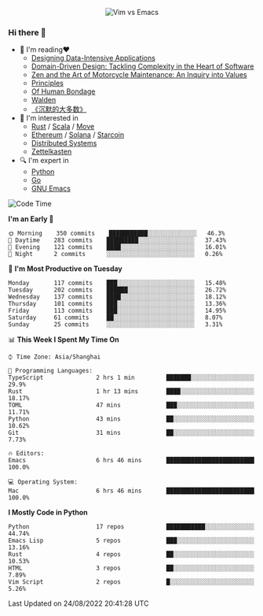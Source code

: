 <p align="center">
    <img src="https://gist.githubusercontent.com/coldnight/e696baffb094e71c96cb302118878eae/raw/40ea5053a6f66cc65f90f437e4173497da225958/banner.gif" alt="Vim vs Emacs" />
</p>

### Hi there 👋

- 📖 I'm reading❤️
    + [Designing Data-Intensive Applications](https://www.oreilly.com/library/view/designing-data-intensive-applications/9781491903063/)
    + [Domain-Driven Design: Tackling Complexity in the Heart of Software](https://www.dddcommunity.org/book/evans_2003/)
    + [Zen and the Art of Motorcycle Maintenance: An Inquiry into Values](https://en.wikipedia.org/wiki/Zen_and_the_Art_of_Motorcycle_Maintenance)
    + [Principles](https://www.principles.com/)
    + [Of Human Bondage](https://en.wikipedia.org/wiki/Of_Human_Bondage)
    + [Walden](https://en.wikipedia.org/wiki/Walden)
    + [《沉默的大多数》](https://en.wikipedia.org/wiki/Silent_majority)
- 🌱 I'm interested in
    + [Rust](https://www.rust-lang.org/) / [Scala](https://www.scala-lang.org/) / [Move](https://github.com/move-language/move/)
    + [Ethereum](https://ethereum.org/en/) / [Solana](https://solana.com/) / [Starcoin](https://github.com/starcoinorg/starcoin)
	+ [Distributed Systems](https://www.linuxzen.com/notes/topics/20200320174417_%E5%88%86%E5%B8%83%E5%BC%8F/)
	+ [Zettelkasten](https://www.linuxzen.com/notes/notes/20220120080920-slip_box/)
- 🔍 I'm expert in
    + [Python](https://www.python.org/)
    + [Go](https://go.dev/)
    + [GNU Emacs](https://www.gnu.org/software/emacs/)

<!--START_SECTION:waka-->
![Code Time](http://img.shields.io/badge/Code%20Time-1%2C504%20hrs%2057%20mins-blue)

**I'm an Early 🐤** 

```text
🌞 Morning    350 commits    ███████████░░░░░░░░░░░░░░   46.3% 
🌆 Daytime    283 commits    █████████░░░░░░░░░░░░░░░░   37.43% 
🌃 Evening    121 commits    ████░░░░░░░░░░░░░░░░░░░░░   16.01% 
🌙 Night      2 commits      ░░░░░░░░░░░░░░░░░░░░░░░░░   0.26%

```
📅 **I'm Most Productive on Tuesday** 

```text
Monday       117 commits    ███░░░░░░░░░░░░░░░░░░░░░░   15.48% 
Tuesday      202 commits    ██████░░░░░░░░░░░░░░░░░░░   26.72% 
Wednesday    137 commits    ████░░░░░░░░░░░░░░░░░░░░░   18.12% 
Thursday     101 commits    ███░░░░░░░░░░░░░░░░░░░░░░   13.36% 
Friday       113 commits    ███░░░░░░░░░░░░░░░░░░░░░░   14.95% 
Saturday     61 commits     ██░░░░░░░░░░░░░░░░░░░░░░░   8.07% 
Sunday       25 commits     ░░░░░░░░░░░░░░░░░░░░░░░░░   3.31%

```


📊 **This Week I Spent My Time On** 

```text
⌚︎ Time Zone: Asia/Shanghai

💬 Programming Languages: 
TypeScript               2 hrs 1 min         ███████░░░░░░░░░░░░░░░░░░   29.9% 
Rust                     1 hr 13 mins        ████░░░░░░░░░░░░░░░░░░░░░   18.17% 
TOML                     47 mins             ███░░░░░░░░░░░░░░░░░░░░░░   11.71% 
Python                   43 mins             ██░░░░░░░░░░░░░░░░░░░░░░░   10.62% 
Git                      31 mins             ██░░░░░░░░░░░░░░░░░░░░░░░   7.73%

🔥 Editors: 
Emacs                    6 hrs 46 mins       █████████████████████████   100.0%

💻 Operating System: 
Mac                      6 hrs 46 mins       █████████████████████████   100.0%

```

**I Mostly Code in Python** 

```text
Python                   17 repos            ███████████░░░░░░░░░░░░░░   44.74% 
Emacs Lisp               5 repos             ███░░░░░░░░░░░░░░░░░░░░░░   13.16% 
Rust                     4 repos             ██░░░░░░░░░░░░░░░░░░░░░░░   10.53% 
HTML                     3 repos             ██░░░░░░░░░░░░░░░░░░░░░░░   7.89% 
Vim Script               2 repos             █░░░░░░░░░░░░░░░░░░░░░░░░   5.26%

```



 Last Updated on 24/08/2022 20:41:28 UTC
<!--END_SECTION:waka-->
